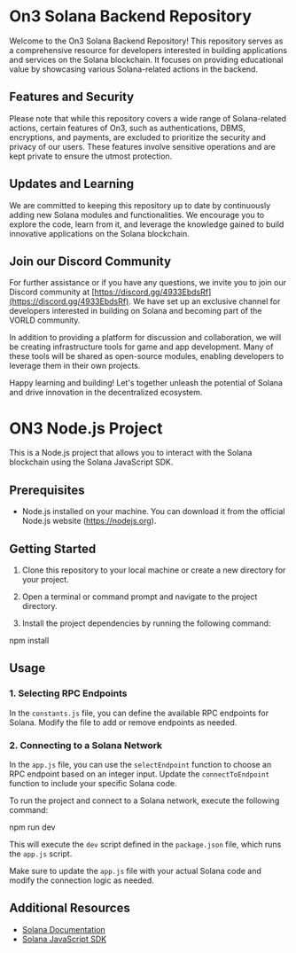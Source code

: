 # On3 Solana Backend Repository

Welcome to the On3 Solana Backend Repository! This repository serves as a comprehensive resource for developers interested in building applications and services on the Solana blockchain. It focuses on providing educational value by showcasing various Solana-related actions in the backend.

## Features and Security

Please note that while this repository covers a wide range of Solana-related actions, certain features of On3, such as authentications, DBMS, encryptions, and payments, are excluded to prioritize the security and privacy of our users. These features involve sensitive operations and are kept private to ensure the utmost protection.

## Updates and Learning

We are committed to keeping this repository up to date by continuously adding new Solana modules and functionalities. We encourage you to explore the code, learn from it, and leverage the knowledge gained to build innovative applications on the Solana blockchain.

## Join our Discord Community

For further assistance or if you have any questions, we invite you to join our Discord community at [https://discord.gg/4933EbdsRf](https://discord.gg/4933EbdsRf). We have set up an exclusive channel for developers interested in building on Solana and becoming part of the VORLD community.

In addition to providing a platform for discussion and collaboration, we will be creating infrastructure tools for game and app development. Many of these tools will be shared as open-source modules, enabling developers to leverage them in their own projects.

Happy learning and building! Let's together unleash the potential of Solana and drive innovation in the decentralized ecosystem.



# ON3 Node.js Project

This is a Node.js project that allows you to interact with the Solana blockchain using the Solana JavaScript SDK.

## Prerequisites

- Node.js installed on your machine. You can download it from the official Node.js website (https://nodejs.org).

## Getting Started

1. Clone this repository to your local machine or create a new directory for your project.

2. Open a terminal or command prompt and navigate to the project directory.

3. Install the project dependencies by running the following command:

npm install

## Usage

### 1. Selecting RPC Endpoints

In the `constants.js` file, you can define the available RPC endpoints for Solana. Modify the file to add or remove endpoints as needed.

### 2. Connecting to a Solana Network

In the `app.js` file, you can use the `selectEndpoint` function to choose an RPC endpoint based on an integer input. Update the `connectToEndpoint` function to include your specific Solana code.

To run the project and connect to a Solana network, execute the following command:


npm run dev


This will execute the `dev` script defined in the `package.json` file, which runs the `app.js` script.

Make sure to update the `app.js` file with your actual Solana code and modify the connection logic as needed.

## Additional Resources

- [Solana Documentation](https://docs.solana.com/)
- [Solana JavaScript SDK](https://github.com/solana-labs/solana-web3.js)


